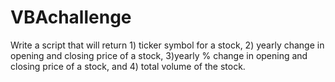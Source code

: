 # VBAchallenge
Write a script that will return 1) ticker symbol for a stock, 2) yearly change in opening and closing price of a stock, 3)yearly % change in opening and closing price of a stock, and 4) total volume of the stock.
